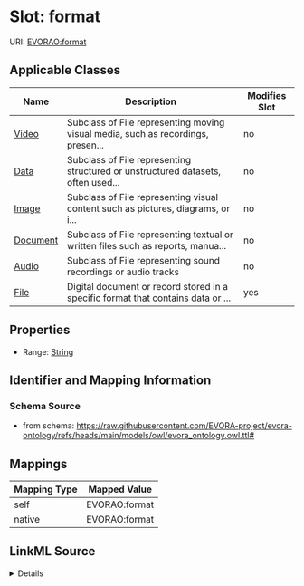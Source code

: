 

# Slot: format



URI: [EVORAO:format](https://raw.githubusercontent.com/EVORA-project/evora-ontology/refs/heads/main/models/owl/evora_ontology.owl.ttl#format)



<!-- no inheritance hierarchy -->





## Applicable Classes

| Name | Description | Modifies Slot |
| --- | --- | --- |
| [Video](Video.md) | Subclass of File representing moving visual media, such as recordings, presen... |  no  |
| [Data](Data.md) | Subclass of File representing structured or unstructured datasets, often used... |  no  |
| [Image](Image.md) | Subclass of File representing visual content such as pictures, diagrams, or i... |  no  |
| [Document](Document.md) | Subclass of File representing textual or written files such as reports, manua... |  no  |
| [Audio](Audio.md) | Subclass of File representing sound recordings or audio tracks |  no  |
| [File](File.md) | Digital document or record stored in a specific format that contains data or ... |  yes  |







## Properties

* Range: [String](String.md)





## Identifier and Mapping Information







### Schema Source


* from schema: https://raw.githubusercontent.com/EVORA-project/evora-ontology/refs/heads/main/models/owl/evora_ontology.owl.ttl#




## Mappings

| Mapping Type | Mapped Value |
| ---  | ---  |
| self | EVORAO:format |
| native | EVORAO:format |




## LinkML Source

<details>
```yaml
name: format
from_schema: https://raw.githubusercontent.com/EVORA-project/evora-ontology/refs/heads/main/models/owl/evora_ontology.owl.ttl#
rank: 1000
alias: format
domain_of:
- File
range: string

```
</details>